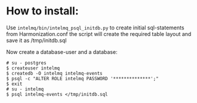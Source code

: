 
# How to install:

Use `intelmq/bin/intelmq_psql_initdb.py` to create initial sql-statements from Harmonization.conf
the script will create the required table layout and save it as /tmp/initdb.sql

Now create a database-user and a database:

```
# su - postgres
$ createuser intelmq
$ createdb -O intelmq intelmq-events
$ psql -c "ALTER ROLE intelmq PASSWORD '**************';"
$ exit
# su - intelmq
$ psql intelmq-events </tmp/initdb.sql
```
